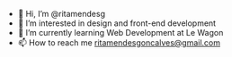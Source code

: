 - 👋 Hi, I’m @ritamendesg
- 👀 I’m interested in design and front-end development
- 🌱 I’m currently learning Web Development at Le Wagon
- 📫 How to reach me ritamendesgoncalves@gmail.com

<!---
ritamendesg/ritamendesg is a ✨ special ✨ repository because its `README.md` (this file) appears on your GitHub profile.
You can click the Preview link to take a look at your changes.
--->
